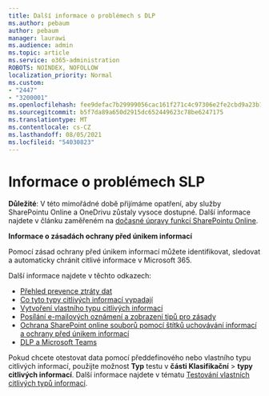 ```yaml
---
title: Další informace o problémech s DLP
ms.author: pebaum
author: pebaum
manager: laurawi
ms.audience: admin
ms.topic: article
ms.service: o365-administration
ROBOTS: NOINDEX, NOFOLLOW
localization_priority: Normal
ms.custom:
- "2447"
- "3200001"
ms.openlocfilehash: fee9defac7b29999056cac161f271c4c97306e2fe2cbd9a23b1b956b2ee02e98
ms.sourcegitcommit: b5f7da89a650d2915dc652449623c78be6247175
ms.translationtype: MT
ms.contentlocale: cs-CZ
ms.lasthandoff: 08/05/2021
ms.locfileid: "54030823"
---
```

# <a name="information-about-dlp-issues"></a>Informace o problémech SLP

**Důležité**: V této mimořádné době přijímáme opatření, aby služby SharePointu Online a OneDrivu zůstaly vysoce dostupné. Další informace najdete v článku zaměřeném na [dočasné úpravy funkcí SharePointu Online](https://aka.ms/ODSPAdjustments).

**Informace o zásadách ochrany před únikem informací**

Pomocí zásad ochrany před únikem informací můžete identifikovat, sledovat a automaticky chránit citlivé informace v Microsoft 365.

Další informace najdete v těchto odkazech:

- [Přehled prevence ztráty dat](https://docs.microsoft.com/microsoft-365/compliance/data-loss-prevention-policies)
- [Co tyto typy citlivých informací vypadají](https://docs.microsoft.com/microsoft-365/compliance/sensitive-information-type-entity-definitions)
- [Vytvoření vlastního typu citlivých informací](https://docs.microsoft.com/microsoft-365/compliance/create-a-custom-sensitive-information-type)
- [Posílání e-mailových oznámení a zobrazení tipů pro zásady](https://docs.microsoft.com/microsoft-365/compliance/use-notifications-and-policy-tips)
- [Ochrana SharePoint online souborů pomocí štítků uchovávání informací a ochrany před únikem informací](https://docs.microsoft.com/microsoft-365/compliance/protect-sharepoint-online-files-with-office-365-labels-and-dlp)
- [DLP a Microsoft Teams](https://docs.microsoft.com/microsoft-365/compliance/dlp-microsoft-teams)

Pokud chcete otestovat data pomocí předdefinového nebo vlastního typu citlivých informací, použijte možnost **Typ** testu v **části Klasifikační**  >  **typy citlivých informací**. Další informace najdete v tématu [Testování vlastních citlivých typů informací](https://docs.microsoft.com/microsoft-365/compliance/create-a-custom-sensitive-information-type#create-custom-sensitive-information-types-in-the-security--compliance-center).